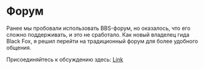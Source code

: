 # Форум

Ранее мы пробовали использовать BBS-форум, но оказалось, что его сложно поддерживать, и это не сработало. Как новый владелец гида Black Fox, я решил перейти на традиционный форум для более удобного общения.

Присоединяйтесь к обсуждению здесь:
[Link](https://forum.blackfox.qzz.io)
